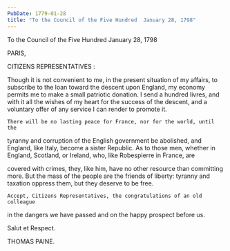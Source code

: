 ```yaml
---
PubDate: 1779-01-28
title: "To the Council of the Five Hundred  January 28, 1798"
---
```


   To the Council of the Five Hundred  January 28, 1798

   PARIS,

   CITIZENS REPRESENTATIVES :

   Though it is not convenient to me, in the present situation of my affairs,
   to subscribe to the loan toward the descent upon England, my economy
   permits me to make a small patriotic donation. I send a hundred livres,
   and with it all the wishes of my heart for the success of the descent, and
   a voluntary offer of any service I can render to promote it.

    There will be no lasting peace for France, nor for the world, until the
   tyranny and corruption of the English government be abolished, and
   England, like Italy, become a sister Republic. As to those men, whether in
   England, Scotland, or Ireland, who, like Robespierre in France, are

   covered with crimes, they, like him, have no other resource than
   committing more. But the mass of the people are the friends of liberty:
   tyranny and taxation oppress them, but they deserve to be free.

    Accept, Citizens Representatives, the congratulations of an old colleague
   in the dangers we have passed and on the happy prospect before us.

   Salut et Respect.

   THOMAS PAINE.


